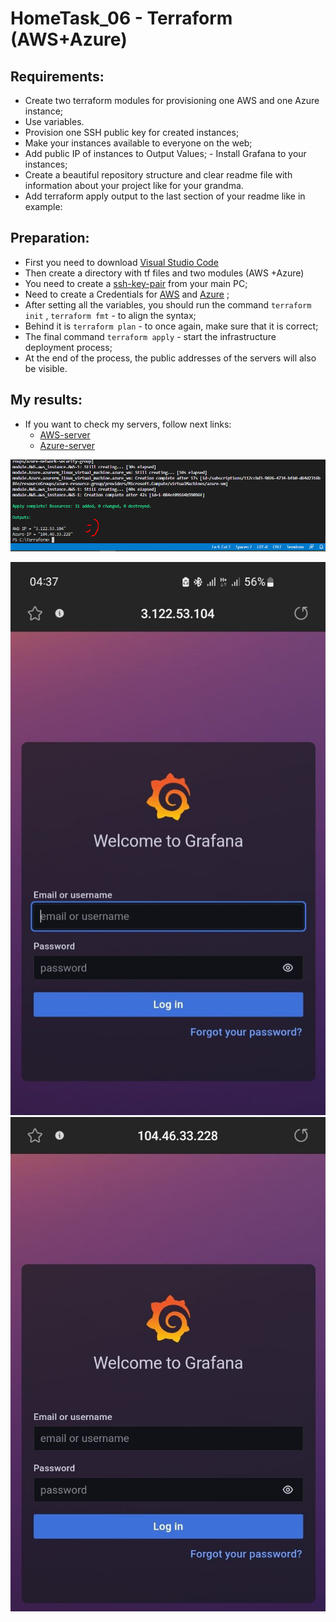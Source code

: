 # HomeTask_06 - Terraform (AWS+Azure)


## Requirements:
 - Create two terraform modules for provisioning one AWS and one Azure instance;
 - Use variables.
 - Provision one SSH public key for created instances;
 - Make your instances available to everyone on the web;
 - Add public IP of instances to Output Values;  - Install Grafana to your instances;
 - Create a beautiful repository structure and clear readme file with information about your project like for your grandma.
 - Add terraform apply output to the last section of your readme like in example:

## Preparation:
 - First you need to download [Visual Studio Code][1]
 - Then create a directory with tf files and two modules (AWS +Azure)
 - You need to create a [ssh-key-pair][2] from your main PC;
 - Need to create a Credentials for [AWS][3] and [Azure][4] ;
 - After setting all the variables, you should run the command `terraform init` , `terraform fmt` - to align the syntax;
 - Behind it is `terraform plan` - to once again, make sure that it is correct;
 - The final command `terraform apply` - start the infrastructure deployment process;
 - At the end of the process, the public addresses of the servers will also be visible.
  
## My results:

- If you want to check my servers, follow next links:
  - [AWS-server](http://3.122.53.104/)
  - [Azure-server](http://104.46.33.228/)

![image](https://github.com/body21033/DevOps_BC/blob/main/Lab_06/img/outputs.jpg?raw=true)

![image](https://github.com/body21033/DevOps_BC/blob/main/Lab_06/img/AWS-server.jpg?raw=true)
![image](https://github.com/body21033/DevOps_BC/blob/main/Lab_06/img/Azure-server.jpg?raw=true)

[1]: https://code.visualstudio.com/download
[2]: https://www.youtube.com/watch?v=1GnEgFAFhN8&ab_channel=MorethanCertified
[3]: https://www.youtube.com/watch?v=4u2HQCSuQpo&t=152s&ab_channel=ADV-IT
[4]: https://www.youtube.com/watch?v=IHHIXf39Igo&t=194s&ab_channel=SkylinesAcademy
